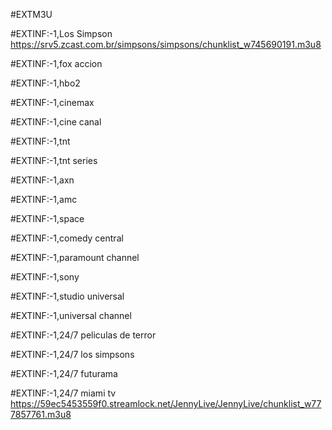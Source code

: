
#EXTM3U

#EXTINF:-1,Los Simpson
https://srv5.zcast.com.br/simpsons/simpsons/chunklist_w745690191.m3u8

#EXTINF:-1,fox accion

#EXTINF:-1,hbo2

#EXTINF:-1,cinemax

#EXTINF:-1,cine canal

#EXTINF:-1,tnt 

#EXTINF:-1,tnt series

#EXTINF:-1,axn

#EXTINF:-1,amc

#EXTINF:-1,space

#EXTINF:-1,comedy central

#EXTINF:-1,paramount channel

#EXTINF:-1,sony

#EXTINF:-1,studio universal

#EXTINF:-1,universal channel

#EXTINF:-1,24/7 peliculas de terror

#EXTINF:-1,24/7 los simpsons

#EXTINF:-1,24/7 futurama

#EXTINF:-1,24/7  miami tv
https://59ec5453559f0.streamlock.net/JennyLive/JennyLive/chunklist_w777857761.m3u8





